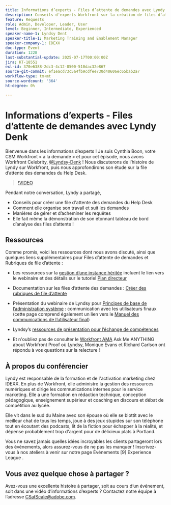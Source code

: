 ```yaml
---
title: Informations d’experts - Files d’attente de demandes avec Lyndy Denk
description: Conseils d'experts Workfront sur la création de files d'attente du Help Desk, les demandes de routage et les informations sur les tableaux de bord avec Lyndsy Denk.
feature: Requests
role: Admin, Developer, Leader, User
level: Beginner, Intermediate, Experienced
speaker-name-1: Lyndsy Dent
speaker-title-1: Marketing Training and Enablement Manager
speaker-company-1: IDEXX
doc-type: Event
duration: 1228
last-substantial-update: 2025-07-17T00:00:00Z
jira: KT-18551
exl-id: 370e6388-2dc3-4c12-8500-510dac32e867
source-git-commit: ef1eacd73c5a4fb9cdfee730d40606ec65bab2a7
workflow-type: tm+mt
source-wordcount: '364'
ht-degree: 0%

---
```


# Informations d’experts - Files d’attente de demandes avec Lyndy Denk

Bienvenue dans les informations d’experts !  Je suis Cynthia Boon, votre CSM Workfront « à la demande » et pour cet épisode, nous avons Workfront Celebrity, [@Lyndsy-Denk](https://experienceleaguecommunities.adobe.com/t5/user/viewprofilepage/user-id/17573167) ! Nous discuterons de l’histoire de Lyndy sur Workfront, puis nous approfondirons son étude sur la file d’attente des demandes du Help Desk.

>[!VIDEO](https://video.tv.adobe.com/v/3465272/?learn=on&enablevpops)

Pendant notre conversation, Lyndy a partagé,

* Conseils pour créer une file d&#39;attente des demandes du Help Desk
* Comment elle organise son travail et suit les demandes
* Manières de gérer et d’acheminer les requêtes
* Elle fait même la démonstration de son étonnant tableau de bord d’analyse des files d’attente !

## Ressources

Comme promis, voici les ressources dont nous avons discuté, ainsi que quelques liens supplémentaires pour Files d’attente de demandes et Rubriques de file d’attente :

* Les ressources sur la [gestion d’une instance héritée](https://experienceleague.adobe.com/en/docs/workfront-learn/tutorials-workfront/administration-and-setup/system-perfomance-and-maintenance/take-charge-of-an-existing-workfront-instance) incluent le lien vers le webinaire et des détails sur le tutoriel [Plan directeur](https://experienceleague.adobe.com/fr/docs/workfront-learn/tutorials-workfront/manage-work/request-queues/understand-request-queues)

* Documentation sur les files d’attente des demandes : [Créer des rubriques de file d’attente](https://experienceleague.adobe.com/en/docs/workfront/using/manage-work/requests/create-and-manage-request-queues/create-queue-topics)

* Présentation du webinaire de Lyndsy pour [Principes de base de l’administration système](https://experienceleaguecommunities.adobe.com/t5/workfront-discussions/webinar-system-admin-essentials-communicating-with-end-users/td-p/606096) : communication avec les utilisateurs finaux (cette page comprend également un lien vers le [ Manuel des communications de l’utilisateur final](https://experienceleaguecommunities.adobe.com/t5/workfront-blogs/introducing-the-end-user-communications-cookbook/ba-p/607439))

* Lyndsy’s [ressources de présentation pour l’échange de compétences](https://experienceleaguecommunities.adobe.com/t5/workfront-discussions/event-follow-up-november-2024-skill-exchange-workfront-process/m-p/726841#M3642)

* Et n&#39;oubliez pas de consulter le [Workfront AMA](https://experienceleaguecommunities.adobe.com/t5/workfront-events/workfront-ama-ask-me-anything-about-workfront-proof/ev-p/748798) Ask Me ANYTHING about Workfront Proof où Lyndsy, Monique Evans et Richard Carlson ont répondu à vos questions sur la relecture !

## À propos du conférencier 

Lyndy est responsable de la formation et de l&#39;activation marketing chez IDEXX. En plus de Workfront, elle administre la gestion des ressources numériques et dirige les communications internes pour le service marketing. Elle a une formation en rédaction technique, conception pédagogique, enseignement supérieur et coaching en discours et débat de compétition au lycée.

Elle vit dans le sud du Maine avec son épouse où elle se blottit avec le meilleur chat de tous les temps, joue à des jeux stupides sur son téléphone tout en écoutant des podcasts, lit de la fiction pour échapper à la réalité, et dépense probablement trop d&#39;argent pour de délicieux plats à Portland.

Vous ne savez jamais quelles idées incroyables les clients partageront lors des événements, alors assurez-vous de ne pas les manquer !  Inscrivez-vous à nos ateliers à venir sur notre page Événements [9] Experience League .

## Vous avez quelque chose à partager ?

Avez-vous une excellente histoire à partager, soit au cours d’un événement, soit dans une vidéo d’informations d’experts ? Contactez notre équipe à l’adresse [CSatScale@adobe.com](mailto:CSatScale@adobe.com).
